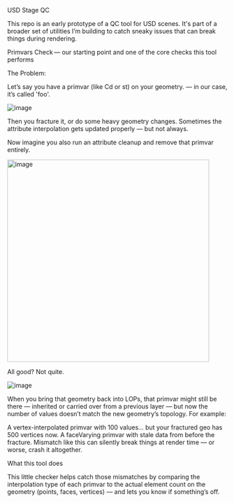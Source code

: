  USD Stage QC

This repo is an early prototype of a QC tool for USD scenes. It's part of a broader set of utilities I’m building to catch sneaky issues that can break things during rendering.

Primvars Check — our starting point and one of the core checks this tool performs

The Problem:

Let’s say you have a primvar (like Cd or st) on your geometry. — in our case, it’s called 'foo'.

![image](https://github.com/user-attachments/assets/08e0ae82-2d6a-48b9-aa3e-f73bdb4932c5)

Then you fracture it, or do some heavy geometry changes. Sometimes the attribute interpolation gets updated properly — but not always.

Now imagine you also run an attribute cleanup and remove that primvar entirely.

<img width="462" alt="image" src="https://github.com/user-attachments/assets/a981b38a-2f57-4812-85a7-53c67d29f4e7" />

All good? Not quite.

![image](https://github.com/user-attachments/assets/f7a3e792-e74e-4f14-875e-abd6799f85d3)

When you bring that geometry back into LOPs, that primvar might still be there — inherited or carried over from a previous layer — but now the number of values doesn’t match the new geometry’s topology. For example:

A vertex-interpolated primvar with 100 values… but your fractured geo has 500 vertices now.
A faceVarying primvar with stale data from before the fracture.
Mismatch like this can silently break things at render time — or worse, crash it altogether.

What this tool does

This little checker helps catch those mismatches by comparing the interpolation type of each primvar to the actual element count on the geometry (points, faces, vertices) — and lets you know if something’s off.
